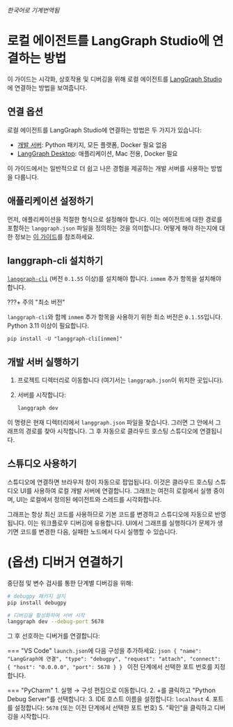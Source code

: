 _한국어로 기계번역됨_

# 로컬 에이전트를 LangGraph Studio에 연결하는 방법

이 가이드는 시각화, 상호작용 및 디버깅을 위해 로컬 에이전트를 [LangGraph Studio](../concepts/langgraph_studio.md)에 연결하는 방법을 보여줍니다.

## 연결 옵션

로컬 에이전트를 LangGraph Studio에 연결하는 방법은 두 가지가 있습니다:

- [개발 서버](../concepts/langgraph_studio.md#development-server-with-web-ui): Python 패키지, 모든 플랫폼, Docker 필요 없음
- [LangGraph Desktop](../concepts/langgraph_studio.md#desktop-app): 애플리케이션, Mac 전용, Docker 필요

이 가이드에서는 일반적으로 더 쉽고 나은 경험을 제공하는 개발 서버를 사용하는 방법을 다룹니다.

## 애플리케이션 설정하기

먼저, 애플리케이션을 적절한 형식으로 설정해야 합니다.
이는 에이전트에 대한 경로를 포함하는 `langgraph.json` 파일을 정의하는 것을 의미합니다.
어떻게 해야 하는지에 대한 정보는 [이 가이드](../concepts/application_structure.md)를 참조하세요.

## langgraph-cli 설치하기

[`langgraph-cli`](../cloud/reference/cli.md#langgraph-cli) (버전 `0.1.55` 이상)를 설치해야 합니다.
`inmem` 추가 항목을 설치해야 합니다.

???+ 주의 "최소 버전"

  `langgraph-cli`와 함께 `inmem` 추가 항목을 사용하기 위한 최소 버전은 `0.1.55`입니다.
  Python 3.11 이상이 필요합니다.
  

```shell
pip install -U "langgraph-cli[inmem]"
```

## 개발 서버 실행하기

1. 프로젝트 디렉터리로 이동합니다 (여기서는 `langgraph.json`이 위치한 곳입니다).

2. 서버를 시작합니다:
   ```bash
   langgraph dev
   ```

이 명령은 현재 디렉터리에서 `langgraph.json` 파일을 찾습니다. 
그러면 그 안에서 그래프의 경로를 찾아 시작합니다.
그 후 자동으로 클라우드 호스팅 스튜디오에 연결됩니다.

## 스튜디오 사용하기

스튜디오에 연결하면 브라우저 창이 자동으로 팝업됩니다.
이것은 클라우드 호스팅 스튜디오 UI를 사용하여 로컬 개발 서버에 연결합니다.
그래프는 여전히 로컬에서 실행 중이며, UI는 로컬에서 정의된 에이전트와 스레드를 시각화합니다.

그래프는 항상 최신 코드를 사용하므로 기본 코드를 변경하고 스튜디오에 자동으로 반영됩니다.
이는 워크플로우 디버깅에 유용합니다.
UI에서 그래프를 실행하다가 문제가 생기면 코드를 변경한 다음, 실패한 노드에서 다시 실행할 수 있습니다.

# (옵션) 디버거 연결하기

중단점 및 변수 검사를 통한 단계별 디버깅을 위해:

```bash
# debugpy 패키지 설치
pip install debugpy

# 디버깅을 활성화하여 서버 시작
langgraph dev --debug-port 5678
```

그 후 선호하는 디버거를 연결합니다:

=== "VS Code"
    `launch.json`에 다음 구성을 추가하세요:
    ```json
    {
      "name": "LangGraph에 연결",
      "type": "debugpy",
      "request": "attach",
      "connect": {
        "host": "0.0.0.0",
        "port": 5678
      }
    }
    ```
    이전 단계에서 선택한 포트 번호를 지정합니다.

=== "PyCharm"
    1. 실행 → 구성 편집으로 이동합니다.
    2. +를 클릭하고 "Python Debug Server"를 선택합니다.
    3. IDE 호스트 이름을 설정합니다: `localhost`
    4. 포트를 설정합니다: `5678` (또는 이전 단계에서 선택한 포트 번호)
    5. "확인"을 클릭하고 디버깅을 시작합니다.